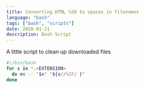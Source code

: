 ```yaml
---
title: Converting HTML %20 to spaces in filenames
language: "bash"
tags: ["bash", "scripts"]
date: 2020-01-21
description: Bash Script
---
```



A little script to clean up downloaded files 

```bash
#!/bin/bash
for x in *.<EXTENSION>
  do mv -- "$x" "${x//%2F/ }"
done
```
